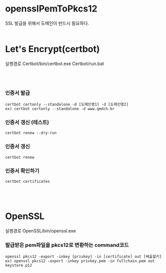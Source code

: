 # opensslPemToPkcs12

SSL 발급을 위해서 도메인이 반드시 필요하다.
<br><br>

# Let's Encrypt(certbot)<br>
실행경로 
  Certbot/bin/certbot.exe
  Certbot/run.bat
  
<br><br>
### 인증서 발급
  ```
  certbot certonly --standalone -d [도메인명1] -d [도메인명2]
  ex) certbot certonly --standalone -d www.qmdch.kr
  ```

### 인증서 갱신 (테스트)
  ```
  certbot renew --dry-run
  ```

### 인증서 갱신
  ```
  certbot renew
  ```

### 인증서 확인하기
  ```
  certbot certificates
  ```

<br><br>
# OpenSSL
실행경로
  OpenSSL/bin/openssl.exe 

### 발급받은 pem파일을 pkcs12로 변환하는 command코드
  ```
  openssl pkcs12 -export -inkey [privkey] -in [certificate] out [배출할키]
  ex) openssl pkcs12 -export -inkey privkey.pem -in fullchain.pem out keystore.p12
  ```
